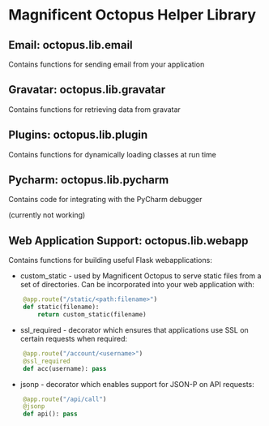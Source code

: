 # Magnificent Octopus Helper Library

## Email: octopus.lib.email

Contains functions for sending email from your application

## Gravatar: octopus.lib.gravatar

Contains functions for retrieving data from gravatar

## Plugins: octopus.lib.plugin

Contains functions for dynamically loading classes at run time

## Pycharm: octopus.lib.pycharm

Contains code for integrating with the PyCharm debugger

(currently not working)

## Web Application Support: octopus.lib.webapp

Contains functions for building useful Flask webapplications:

* custom_static - used by Magnificent Octopus to serve static files from a set of directories.  Can be incorporated into your web application with:

```python
    @app.route("/static/<path:filename>")
    def static(filename):
        return custom_static(filename)
```

* ssl_required - decorator which ensures that applications use SSL on certain requests when required:

```python
    @app.route("/account/<username>")
    @ssl_required
    def acc(username): pass
```

* jsonp - decorator which enables support for JSON-P on API requests:

```python
    @app.route("/api/call")
    @jsonp
    def api(): pass
```

